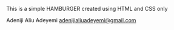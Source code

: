 This is a simple HAMBURGER created using HTML and CSS only

Adeniji Aliu Adeyemi <adenijialiuadeyemi@gmail.com>

